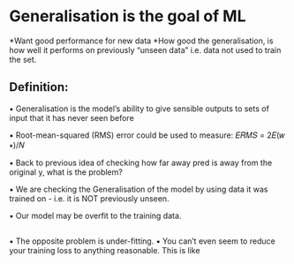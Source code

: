 
# Generalisation is the goal of ML

*Want good performance for new data
*How good the generalisation, is how well it performs on previously “unseen data” i.e. data not
used to train the set.

## Definition:

▪ Generalisation is the model’s ability to give sensible outputs to sets of input that it has never seen before

▪ Root-mean-squared (RMS) error could be used to measure: 𝐸𝑅𝑀𝑆 = 2𝐸(𝑤 ∗)/𝑁

▪ Back to previous idea of checking how far away pred is away from the original y, what is
the problem?

▪ We are checking the Generalisation of the model by using data it was trained on - i.e. it
is NOT previously unseen.

▪ Our model may be overfit to the training data.

##
▪ The opposite problem is under-fitting.
▪ You can’t even seem to reduce your training loss to anything reasonable. This is like  
